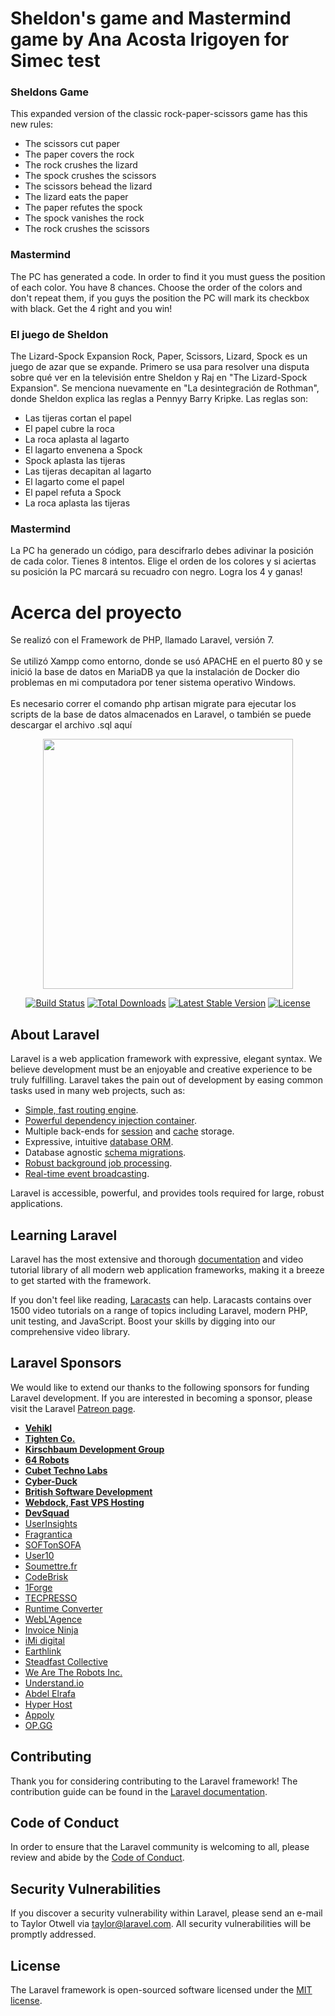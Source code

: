 <h1>Sheldon's game and Mastermind game by Ana Acosta Irigoyen for Simec test</h1>
<h3>Sheldons Game</h3>
<p>This expanded version of the classic rock-paper-scissors game has this new rules:</p>
<ul>
    <li>The scissors cut paper</li>
<li>The paper covers the rock</li>
<li>The rock crushes the lizard</li>
<li>The spock crushes the scissors</li>
<li>The scissors behead the lizard</li>
<li>The lizard eats the paper</li>
<li>The paper refutes the spock</li>
<li>The spock vanishes the rock</li>
<li>The rock crushes the scissors</li>
    </ul>
<h3>Mastermind</h3>
<p>The PC has generated a code. In order to find it you must guess the position of each color. You have 8 chances. Choose the order of the colors and don't repeat them, if you guys the position the PC will mark its checkbox with black. Get the 4 right and you win!</p>

<h3>El juego de Sheldon</h3>
<p>The Lizard-Spock Expansion Rock, Paper, Scissors, Lizard, Spock es un juego de azar que  se  expande.  Primero  se  usa  para  resolver  una  disputa  sobre  qué  ver  en  la televisión  entre  Sheldon  y  Raj  en  "The  Lizard-Spock  Expansion".  Se  menciona nuevamente en "La desintegración de Rothman", donde Sheldon explica las reglas a Pennyy Barry Kripke. 
Las reglas son:</p>
<ul>
    <li>Las tijeras cortan el papel</li>
<li>El papel cubre la roca</li>
<li>La roca aplasta al lagarto</li>
<li>El lagarto envenena a Spock</li>
<li>Spock aplasta las tijeras</li>
<li>Las tijeras decapitan al lagarto</li>
<li>El lagarto come el papel</li>
<li>El papel refuta a Spock</li>
<li>La roca aplasta las tijeras</li>
    </ul>
<h3>Mastermind</h3>
<p>La PC ha generado un código, para descifrarlo debes adivinar la posición de cada color. Tienes 8 intentos. Elige el orden de los colores y si aciertas su posición la PC marcará su recuadro con negro. Logra los 4 y ganas!</p>

<h1>Acerca del proyecto</h1>
<p>Se realizó con el Framework de PHP, llamado Laravel, versión 7. <br><br>
Se utilizó Xampp como entorno, donde se usó APACHE en el puerto 80 y se inició la base de datos en MariaDB ya que la instalación de Docker dio problemas en mi computadora por tener sistema operativo Windows.<br><br>
Es necesario correr el comando php artisan migrate para ejecutar los scripts de la base de datos almacenados en Laravel, o también se puede descargar el archivo .sql aquí</p>

<p align="center"><img src="https://res.cloudinary.com/dtfbvvkyp/image/upload/v1566331377/laravel-logolockup-cmyk-red.svg" width="400"></p>

<p align="center">
<a href="https://travis-ci.org/laravel/framework"><img src="https://travis-ci.org/laravel/framework.svg" alt="Build Status"></a>
<a href="https://packagist.org/packages/laravel/framework"><img src="https://poser.pugx.org/laravel/framework/d/total.svg" alt="Total Downloads"></a>
<a href="https://packagist.org/packages/laravel/framework"><img src="https://poser.pugx.org/laravel/framework/v/stable.svg" alt="Latest Stable Version"></a>
<a href="https://packagist.org/packages/laravel/framework"><img src="https://poser.pugx.org/laravel/framework/license.svg" alt="License"></a>
</p>

## About Laravel

Laravel is a web application framework with expressive, elegant syntax. We believe development must be an enjoyable and creative experience to be truly fulfilling. Laravel takes the pain out of development by easing common tasks used in many web projects, such as:

- [Simple, fast routing engine](https://laravel.com/docs/routing).
- [Powerful dependency injection container](https://laravel.com/docs/container).
- Multiple back-ends for [session](https://laravel.com/docs/session) and [cache](https://laravel.com/docs/cache) storage.
- Expressive, intuitive [database ORM](https://laravel.com/docs/eloquent).
- Database agnostic [schema migrations](https://laravel.com/docs/migrations).
- [Robust background job processing](https://laravel.com/docs/queues).
- [Real-time event broadcasting](https://laravel.com/docs/broadcasting).

Laravel is accessible, powerful, and provides tools required for large, robust applications.

## Learning Laravel

Laravel has the most extensive and thorough [documentation](https://laravel.com/docs) and video tutorial library of all modern web application frameworks, making it a breeze to get started with the framework.

If you don't feel like reading, [Laracasts](https://laracasts.com) can help. Laracasts contains over 1500 video tutorials on a range of topics including Laravel, modern PHP, unit testing, and JavaScript. Boost your skills by digging into our comprehensive video library.

## Laravel Sponsors

We would like to extend our thanks to the following sponsors for funding Laravel development. If you are interested in becoming a sponsor, please visit the Laravel [Patreon page](https://patreon.com/taylorotwell).

- **[Vehikl](https://vehikl.com/)**
- **[Tighten Co.](https://tighten.co)**
- **[Kirschbaum Development Group](https://kirschbaumdevelopment.com)**
- **[64 Robots](https://64robots.com)**
- **[Cubet Techno Labs](https://cubettech.com)**
- **[Cyber-Duck](https://cyber-duck.co.uk)**
- **[British Software Development](https://www.britishsoftware.co)**
- **[Webdock, Fast VPS Hosting](https://www.webdock.io/en)**
- **[DevSquad](https://devsquad.com)**
- [UserInsights](https://userinsights.com)
- [Fragrantica](https://www.fragrantica.com)
- [SOFTonSOFA](https://softonsofa.com/)
- [User10](https://user10.com)
- [Soumettre.fr](https://soumettre.fr/)
- [CodeBrisk](https://codebrisk.com)
- [1Forge](https://1forge.com)
- [TECPRESSO](https://tecpresso.co.jp/)
- [Runtime Converter](http://runtimeconverter.com/)
- [WebL'Agence](https://weblagence.com/)
- [Invoice Ninja](https://www.invoiceninja.com)
- [iMi digital](https://www.imi-digital.de/)
- [Earthlink](https://www.earthlink.ro/)
- [Steadfast Collective](https://steadfastcollective.com/)
- [We Are The Robots Inc.](https://watr.mx/)
- [Understand.io](https://www.understand.io/)
- [Abdel Elrafa](https://abdelelrafa.com)
- [Hyper Host](https://hyper.host)
- [Appoly](https://www.appoly.co.uk)
- [OP.GG](https://op.gg)

## Contributing

Thank you for considering contributing to the Laravel framework! The contribution guide can be found in the [Laravel documentation](https://laravel.com/docs/contributions).

## Code of Conduct

In order to ensure that the Laravel community is welcoming to all, please review and abide by the [Code of Conduct](https://laravel.com/docs/contributions#code-of-conduct).

## Security Vulnerabilities

If you discover a security vulnerability within Laravel, please send an e-mail to Taylor Otwell via [taylor@laravel.com](mailto:taylor@laravel.com). All security vulnerabilities will be promptly addressed.

## License

The Laravel framework is open-sourced software licensed under the [MIT license](https://opensource.org/licenses/MIT).
